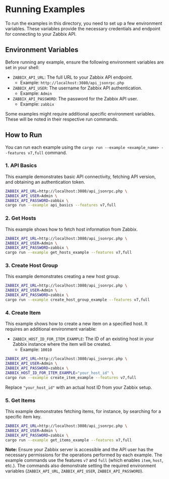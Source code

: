 # Running Examples

To run the examples in this directory, you need to set up a few environment variables. These variables provide the necessary credentials and endpoint for connecting to your Zabbix API.

## Environment Variables

Before running any example, ensure the following environment variables are set in your shell:

- `ZABBIX_API_URL`: The full URL to your Zabbix API endpoint.
  - Example: `http://localhost:3080/api_jsonrpc.php`
- `ZABBIX_API_USER`: The username for Zabbix API authentication.
  - Example: `Admin`
- `ZABBIX_API_PASSWORD`: The password for the Zabbix API user.
  - Example: `zabbix`

Some examples might require additional specific environment variables. These will be noted in their respective run commands.

## How to Run

You can run each example using the `cargo run --example <example_name> --features v7,full` command.

### 1. API Basics

This example demonstrates basic API connectivity, fetching API version, and obtaining an authentication token.

```bash
ZABBIX_API_URL=http://localhost:3080/api_jsonrpc.php \
ZABBIX_API_USER=Admin \
ZABBIX_API_PASSWORD=zabbix \
cargo run --example api_basics --features v7,full
```

### 2. Get Hosts

This example shows how to fetch host information from Zabbix.

```bash
ZABBIX_API_URL=http://localhost:3080/api_jsonrpc.php \
ZABBIX_API_USER=Admin \
ZABBIX_API_PASSWORD=zabbix \
cargo run --example get_hosts_example --features v7,full
```

### 3. Create Host Group

This example demonstrates creating a new host group.

```bash
ZABBIX_API_URL=http://localhost:3080/api_jsonrpc.php \
ZABBIX_API_USER=Admin \
ZABBIX_API_PASSWORD=zabbix \
cargo run --example create_host_group_example --features v7,full
```

### 4. Create Item

This example shows how to create a new item on a specified host.
It requires an additional environment variable:
- `ZABBIX_HOST_ID_FOR_ITEM_EXAMPLE`: The ID of an existing host in your Zabbix instance where the item will be created.
  - Example: `10010`

```bash
ZABBIX_API_URL=http://localhost:3080/api_jsonrpc.php \
ZABBIX_API_USER=Admin \
ZABBIX_API_PASSWORD=zabbix \
ZABBIX_HOST_ID_FOR_ITEM_EXAMPLE="your_host_id" \
cargo run --example create_item_example --features v7,full
```
Replace `"your_host_id"` with an actual host ID from your Zabbix setup.

### 5. Get Items

This example demonstrates fetching items, for instance, by searching for a specific item key.

```bash
ZABBIX_API_URL=http://localhost:3080/api_jsonrpc.php \
ZABBIX_API_USER=Admin \
ZABBIX_API_PASSWORD=zabbix \
cargo run --example get_items_example --features v7,full
```

**Note:** Ensure your Zabbix server is accessible and the API user has the necessary permissions for the operations performed by each example. The example commands use the features `v7` and `full` (which enables `item`, `host`, etc.). The commands also demonstrate setting the required environment variables (`ZABBIX_API_URL`, `ZABBIX_API_USER`, `ZABBIX_API_PASSWORD`).
